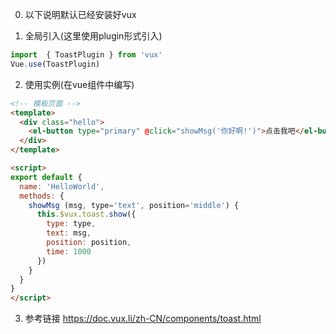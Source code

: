 0. 以下说明默认已经安装好vux

1. 全局引入(这里使用plugin形式引入)
```js
import  { ToastPlugin } from 'vux'
Vue.use(ToastPlugin)
```

2. 使用实例(在vue组件中编写)
``` html
<!-- 模板页面 -->
<template>
  <div class="hello">
    <el-button type="primary" @click="showMsg('你好啊!')">点击我吧</el-button>
  </div>
</template>

<script>
export default {
  name: 'HelloWorld',
  methods: {
    showMsg (msg, type='text', position='middle') {
      this.$vux.toast.show({
        type: type,
        text: msg,
        position: position,
        time: 1000
      })
    }
  }
}
</script>
```

3. 参考链接
https://doc.vux.li/zh-CN/components/toast.html
